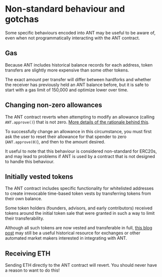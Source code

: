 # Non-standard behaviour and gotchas

Some specific behaviours encoded into ANT may be useful to be aware of, even when not programmatically interacting with the ANT contract.

## Gas

Because ANT includes historical balance records for each address, token transfers are slightly more expensive than some other tokens.

The exact amount per transfer will differ between hardforks and whether the receiver has previously held an ANT balance before, but it is safe to start with a gas limit of 150,000 and optimize lower over time.

## Changing non-zero allowances

The ANT contract reverts when attempting to modify an allowance (calling `ANT.approve()`) that is not zero. [More details of the rationale behind this](https://github.com/ethereum/EIPs/issues/20#issuecomment-263524729).

To successfully change an allowance in this circumstance, you must first ask the user to reset their allowance for that spender to zero (`ANT.approve(0)`), and then to the amount desired.

It useful to note that this behaviour is considered non-standard for ERC20s, and may lead to problems if ANT is used by a contract that is not designed to handle this behaviour.

## Initially vested tokens

The ANT contract includes specific functionality for whitelisted addresses to create irrevocable time-based token vests by transferring tokens from their own balance.

Some token holders (founders, advisors, and early contributors) received tokens around the initial token sale that were granted in such a way to limit their transferability.

Although all such tokens are now vested and transferable in full, [this blog post](https://aragon.org/blog/a-note-for-exchanges-or-holders-interacting-with-ant-in-an-automated-manner-fe13152c1b36) may still be a useful historical resource for exchanges or other automated market makers interested in integrating with ANT.

## Receiving ETH

Sending ETH directly to the ANT contract will revert. You should never have a reason to want to do this!
